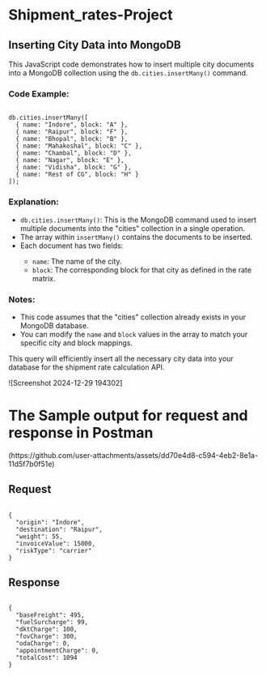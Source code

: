 # Shipment_rates-Project

<h2>Inserting City Data into MongoDB</h2>

<p>This JavaScript code demonstrates how to insert multiple city documents into a MongoDB collection using the <code>db.cities.insertMany()</code> command.</p>

<h3>Code Example:</h3>

<pre><code>
db.cities.insertMany([
  { name: "Indore", block: "A" },
  { name: "Raipur", block: "F" },
  { name: "Bhopal", block: "B" },
  { name: "Mahakoshal", block: "C" },
  { name: "Chambal", block: "D" },
  { name: "Nagar", block: "E" },
  { name: "Vidisha", block: "G" },
  { name: "Rest of CG", block: "H" }
]);
</code></pre>

<h3>Explanation:</h3>

<ul>
  <li><code>db.cities.insertMany()</code>: This is the MongoDB command used to insert multiple documents into the "cities" collection in a single operation.</li>
  <li>The array within <code>insertMany()</code> contains the documents to be inserted.</li>
  <li>Each document has two fields:</li>
    <ul>
      <li><code>name</code>: The name of the city.</li>
      <li><code>block</code>: The corresponding block for that city as defined in the rate matrix.</li>
    </ul>
</ul>

<h3>Notes:</h3>

<ul>
  <li>This code assumes that the "cities" collection already exists in your MongoDB database.</li>
  <li>You can modify the <code>name</code> and <code>block</code> values in the array to match your specific city and block mappings.</li>
</ul>
<p>This query will efficiently insert all the necessary city data into your database for the shipment rate calculation API.</p>![Screenshot 2024-12-29 194302]
<h1>The Sample output for request and response in Postman</h1>
(https://github.com/user-attachments/assets/dd70e4d8-c594-4eb2-8e1a-11d5f7b0f51e)

<h2>Request</h2>
<pre><code>
{
  "origin": "Indore",
  "destination": "Raipur",
  "weight": 55,
  "invoiceValue": 15000,
  "riskType": "carrier"
}
</code></pre>

<h2>Response</h2>
<pre><code>
{
  "baseFreight": 495,
  "fuelSurcharge": 99,
  "dktCharge": 100,
  "fovCharge": 300,
  "odaCharge": 0, 
  "appointmentCharge": 0, 
  "totalCost": 1094
}
</code></pre>
